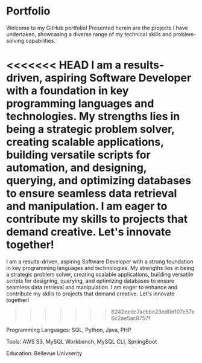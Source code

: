 # Portfolio
Welcome to my GitHub portfolio! Presented herein are the projects I have undertaken, showcasing a diverse range of my technical skills and problem-solving capabilities.

<<<<<<< HEAD
I am a results-driven, aspiring Software Developer with a foundation in key programming languages and technologies. My strengths lies in being a strategic problem solver, creating scalable applications, building versatile scripts for automation, and designing, querying, and optimizing databases to ensure seamless data retrieval and manipulation. I am eager to contribute my skills to projects that demand creative. Let's innovate together!
=======
I am a results-driven, aspiring Software Developer with a strong foundation in key programming languages and technologies. My strengths lies in being a strategic problem solver, creating scalable applications, building versatile scripts for designing, querying, and optimizing databases to ensure seamless data retrieval and manipulation. I am eager to enhance and contribute my skills to projects that demand creative. Let's innovate together!
>>>>>>> 6242eedc7acbbe23ed0d107e57e6c2ae5ac8757f

Programming Languages: SQL, Python, Java, PHP


Tools: AWS S3, MySQL Workbench, MySQL CLI, SpriingBoot


Education: Bellevue Univserity 

